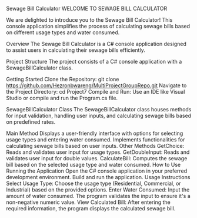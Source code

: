 Sewage Bill Calculator
WELCOME TO SEWAGE BILL CALCULATOR

We are delighted to introduce you to the Sewage Bill Calculator! This console application simplifies the process of calculating sewage bills based on different usage types and water consumed.

Overview
The Sewage Bill Calculator is a C# console application designed to assist users in calculating their sewage bills efficiently.

Project Structure
The project consists of a C# console application with a SewageBillCalculator class.

Getting Started
Clone the Repository: git clone https://github.com/Hezronbwareng/MultiProjectGroupRepo.git
Navigate to the Project Directory: cd Project7
Compile and Run: Use an IDE like Visual Studio or compile and run the Program.cs file.

SewageBillCalculator Class
The SewageBillCalculator class houses methods for input validation, handling user inputs, and calculating sewage bills based on predefined rates.

Main Method
Displays a user-friendly interface with options for selecting usage types and entering water consumed.
Implements functionalities for calculating sewage bills based on user inputs.
Other Methods
GetChoice: Reads and validates user input for usage types.
GetDoubleInput: Reads and validates user input for double values.
CalculateBill: Computes the sewage bill based on the selected usage type and water consumed.
How to Use
Running the Application
Open the C# console application in your preferred development environment.
Build and run the application.
Usage Instructions
Select Usage Type:
Choose the usage type (Residential, Commercial, or Industrial) based on the provided options.
Enter Water Consumed:
Input the amount of water consumed. The program validates the input to ensure it's a non-negative numeric value.
View Calculated Bill:
After entering the required information, the program displays the calculated sewage bill.
